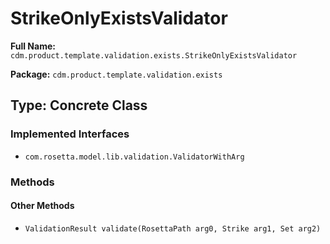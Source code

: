 # StrikeOnlyExistsValidator

**Full Name:** `cdm.product.template.validation.exists.StrikeOnlyExistsValidator`

**Package:** `cdm.product.template.validation.exists`

## Type: Concrete Class

### Implemented Interfaces

- `com.rosetta.model.lib.validation.ValidatorWithArg`

### Methods

#### Other Methods

- `ValidationResult validate(RosettaPath arg0, Strike arg1, Set arg2)`

